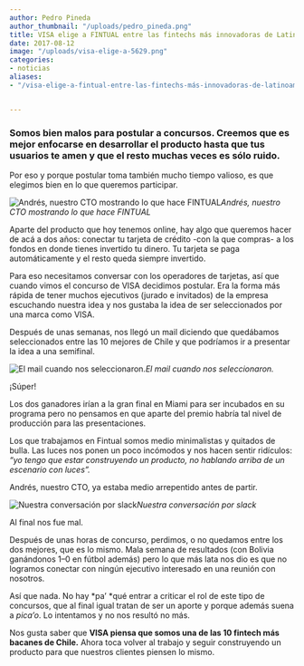 ```yaml
---
author: Pedro Pineda
author_thumbnail: "/uploads/pedro_pineda.png"
title: VISA elige a FINTUAL entre las fintechs más innovadoras de Latinoamérica.
date: 2017-08-12
image: "/uploads/visa-elige-a-5629.png"
categories:
- noticias
aliases:
- "/visa-elige-a-fintual-entre-las-fintechs-más-innovadoras-de-latinoamérica-2f4b2ff27c6c/"


---
```


### Somos bien malos para postular a concursos. Creemos que es mejor enfocarse en desarrollar el producto hasta que tus usuarios te amen y que el resto muchas veces es sólo ruido.

Por eso y porque postular toma también mucho tiempo valioso, es que elegimos bien en lo que queremos participar.

![Andrés, nuestro CTO mostrando lo que hace FINTUAL](/uploads/visa-elige-a-1702.png)*Andrés, nuestro CTO mostrando lo que hace FINTUAL*

Aparte del producto que hoy tenemos online, hay algo que queremos hacer de acá a dos años: conectar tu tarjeta de crédito -con la que compras- a los fondos en donde tienes invertido tu dinero. Tu tarjeta se paga automáticamente y el resto queda siempre invertido.

Para eso necesitamos conversar con los operadores de tarjetas, así que cuando vimos el concurso de VISA decidimos postular. Era la forma más rápida de tener muchos ejecutivos (jurado e invitados) de la empresa escuchando nuestra idea y nos gustaba la idea de ser seleccionados por una marca como VISA.

Después de unas semanas, nos llegó un mail diciendo que quedábamos seleccionados entre las 10 mejores de Chile y que podríamos ir a presentar la idea a una semifinal.

![El mail cuando nos seleccionaron.](/uploads/visa-elige-a-1527.png)*El mail cuando nos seleccionaron.*

¡Súper!

Los dos ganadores irían a la gran final en Miami para ser incubados en su programa pero no pensamos en que aparte del premio habría tal nivel de producción para las presentaciones.

Los que trabajamos en Fintual somos medio minimalistas y quitados de bulla. Las luces nos ponen un poco incómodos y nos hacen sentir ridículos: *“yo tengo que estar construyendo un producto, no hablando arriba de un escenario con luces”.*

Andrés, nuestro CTO, ya estaba medio arrepentido antes de partir.

![Nuestra conversación por slack](/uploads/visa-elige-a-5629.png)*Nuestra conversación por slack*

Al final nos fue mal.

Después de unas horas de concurso, perdimos, o no quedamos entre los dos mejores, que es lo mismo. Mala semana de resultados (con Bolivia ganándonos 1–0 en fútbol además) pero lo que más lata nos dio es que no logramos conectar con ningún ejecutivo interesado en una reunión con nosotros.

Así que nada. No hay *pa’ *qué entrar a criticar el rol de este tipo de concursos, que al final igual tratan de ser un aporte y porque además suena a *pica’o*. Lo intentamos y no nos resultó no más.

Nos gusta saber que **VISA piensa que somos una de las 10 fintech más bacanes de Chile.** Ahora toca volver al trabajo y seguir construyendo un producto para que nuestros clientes piensen lo mismo.
